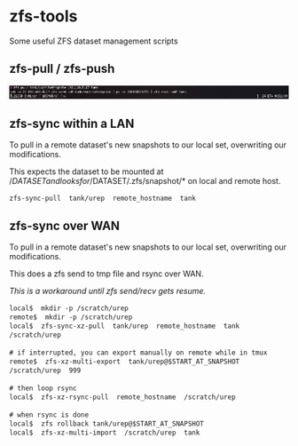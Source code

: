 # zfs-tools
Some useful ZFS dataset management scripts

## zfs-pull / zfs-push

![](https://raw.githubusercontent.com/johnko/zfs-tools/master/img/screenshot.png)


## zfs-sync within a LAN

To pull in a remote dataset's new snapshots to our local set, overwriting our modifications.

This expects the dataset to be mounted at /$DATASET and looks for /$DATASET/.zfs/snapshot/* on local and remote host.

```
zfs-sync-pull  tank/urep  remote_hostname  tank
```

## zfs-sync over WAN

To pull in a remote dataset's new snapshots to our local set, overwriting our modifications.

This does a zfs send to tmp file and rsync over WAN.

*This is a workaround until zfs send/recv gets resume.*

```
local$  mkdir -p /scratch/urep
remote$  mkdir -p /scratch/urep
local$  zfs-sync-xz-pull  tank/urep  remote_hostname  tank  /scratch/urep

# if interrupted, you can export manually on remote while in tmux
remote$  zfs-xz-multi-export  tank/urep@$START_AT_SNAPSHOT  /scratch/urep  999

# then loop rsync
local$  zfs-xz-rsync-pull  remote_hostname  /scratch/urep

# when rsync is done
local$  zfs rollback tank/urep@$START_AT_SNAPSHOT
local$  zfs-xz-multi-import  /scratch/urep  tank
```
